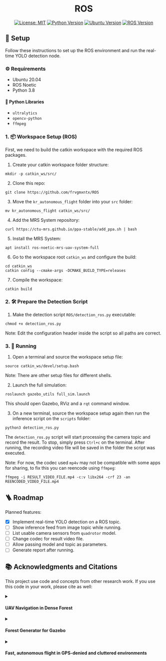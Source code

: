 <div align="center">
<h1 align="center">ROS</h1>
</div>

<div align="center">

[![License: MIT](https://badgen.net/badge/license/MIT/blue)](LICENSE)
[![Python Version](https://badgen.net/badge/python/3.8/green)](https://www.python.org/)
[![Ubuntu Version](https://badgen.net/badge/Ubuntu/20.04/orange)](https://releases.ubuntu.com/focal/)
[![ROS Version](https://badgen.net/badge/ROS/Noetic/green)](http://wiki.ros.org/noetic)

</div>


## 🚀 Setup

Follow these instructions to set up the ROS environment and run the real-time YOLO detection node.

### ⚙️ Requirements

* Ubuntu 20.04
* ROS Noetic
* Python 3.8

#### 🐍 Python Libraries

* `ultralytics`
* `opencv-python`
* `ffmpeg`

### 1. 📦 Workspace Setup (ROS)

First, we need to build the catkin workspace with the required ROS packages.

1. Create your catkin workspace folder structure:

`mkdir -p catkin_ws/src/`

2. Clone this repo:

`git clone https://github.com/frvgmxntx/ROS`

3. Move the `kr_autonomous_flight` folder into your `src` folder:

`mv kr_autonomous_flight catkin_ws/src/`

4. Add the MRS System repository:

`curl https://ctu-mrs.github.io/ppa-stable/add_ppa.sh | bash`

5. Install the MRS System:

`apt install ros-noetic-mrs-uav-system-full`

6. Go to the workspace root `catkin_ws` and configure the build:
```
cd catkin_ws
catkin config --cmake-args -DCMAKE_BUILD_TYPE=releases
```

7. Compile the workspace:

`catkin build`

### 2. 🛠️ Prepare the Detection Script

1. Make the detection script `ROS/detection_ros.py` executable:

`chmod +x detection_ros.py`

Note: Edit the configuration header inside the script so all paths are correct.

### 3. 🏁 Running

1. Open a terminal and source the workspace setup file:

`source catkin_ws/devel/setup.bash`

Note: There are other setup files for different shells.

2. Launch the full simulation:

`roslaunch gazebo_utils full_sim.launch`

This should open Gazebo, RViz and a `rqt` command window.

3. On a new terminal, source the workspace setup again then run the inference script on the `scripts` folder:

`python3 detection_ros.py`

The `detection_ros.py` script will start processing the camera topic and record the result. To stop, simply press `Ctrl+c` on the terminal.
After running, the recording video file will be saved in the folder the script was executed.

Note: For now, the codec used `mp4v` may not be compatible with some apps for sharing, to fix this you can reencode using `ffmpeg`:

`ffmpeg -i RESULT_VIDEO_FILE.mp4 -c:v libx264 -crf 23 -an REENCODED_VIDEO_FILE.mp4`

## 🪜 Roadmap

Planned features:
- [x] Implement real-time YOLO detection on a ROS topic.
- [ ] Show inference feed from image topic while running.
- [ ] List usable camera sensors from `quadrotor` model.
- [ ] Change codec for result video file.
- [ ] Allow passing model and topic as parameters.
- [ ] Generate report after running.

## 📚 Acknowledgments and Citations

This project use code and concepts from other research work. If you use this code in your work, please cite as well:

<details>

<summary><h4><b>UAV Navigation in Dense Forest</b></h4></summary>

```
@article{,
  title={Autonomous UAV Navigation in Complex Environments},
  author={sebnem-byte},
  booktitle={},
  pages={},
  year={},
  organization={}
}
```

</details>

<details>

<summary><h4><b>Forest Generator for Gazebo</b></h4></summary>

```
@article{,
  title={forest_gen},
  author={hurkansah},
  booktitle={},
  pages={},
  year={},
  organization={}
}
```

</details>

<details>

<summary><h4><b>Fast, autonomous flight in GPS-denied and cluttered environments</b></h4></summary>

```
@article{mohta2018experiments,
  title={Experiments in fast, autonomous, gps-denied quadrotor flight},
  author={Mohta, Kartik and Sun, Ke and Liu, Sikang and Watterson, Michael and Pfrommer, Bernd and Svacha, James and Mulgaonkar, Yash and Taylor, Camillo Jose and Kumar, Vijay},
  booktitle={2018 IEEE International Conference on Robotics and Automation (ICRA)},
  pages={7832--7839},
  year={2018},
  organization={IEEE}
}
```

```
@article{mohta2018experiments,
  title={Experiments in fast, autonomous, gps-denied quadrotor flight},
  author={Mohta, Kartik and Sun, Ke and Liu, Sikang and Watterson, Michael and Pfrommer, Bernd and Svacha, James and Mulgaonkar, Yash and Taylor, Camillo Jose and Kumar, Vijay},
  booktitle={2018 IEEE International Conference on Robotics and Automation (ICRA)},
  pages={7832--7839},
  year={2018},
  organization={IEEE}
}
```

```
@article{liu2022large,
  title={Large-Scale Autonomous Flight With Real-Time Semantic SLAM Under Dense Forest Canopy},
  author={Liu, Xu and Nardari, Guilherme V. and Ojeda, Fernando Cladera and Tao, Yuezhan and Zhou, Alex and Donnelly, Thomas and Qu, Chao and Chen, Steven W. and Romero, Roseli A. F. and Taylor, Camillo J. and Kumar, Vijay},
  journal={IEEE Robotics and Automation Letters},
  year={2022},
  volume={7},
  number={2},
  pages={5512-5519},
}
```

</details>
